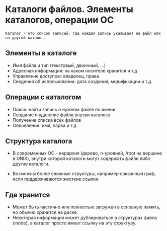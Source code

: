# Каталоги файлов. Элементы каталогов, операции ОС

```
Каталог - это список записей, где каждая запись указывает на файл или на другой каталог.
```

## Элементы в каталоге
* Имя файла и тип (текстовый, двоичный, ...)
* Адресная информация: на каком носителе хранится и т.д
* Управление доступом: владелец, права
* Сведения об использовании: дата создания, модификации и т.д.

## Операции с каталогом
* Поиск: найти запись о нужном файле по имени
* Создание и удаление файла внутри каталога
* Получение списка всех файлов
* Обновление: имя, парва и т.д

## Структура каталога

* В современных ОС - иерархия (дерево, n-уровней, /root на вершине в UNIX), внутри которой каталоги могут содержать файли либо другие каталоги.

* Возможны более сложные структуры, например свяазнный граф, если поддерживаются жесткие ссылки.

## Где хранится

* Может быть частично или полностью загружен в основную память, но обычно хранится на диске.
* Некоторая информация может дублироваться в структурах файла (inode), а каталог просто имеет ссылку на эту структуру.

